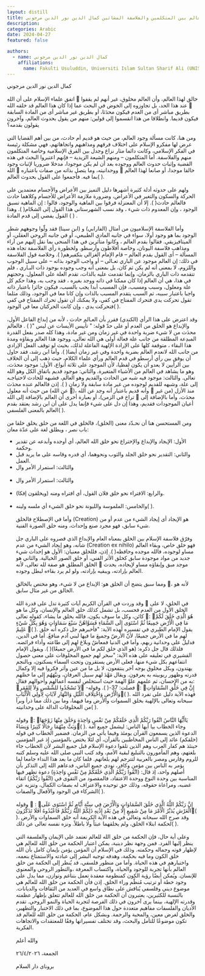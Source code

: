 ```yaml
---
layout: distill
title: خلق العالم بين المتكلمين والفلاسفة المشائين كمال الدين نور الدين مرجوني
description:
categories: Arabic
date: 2024-04-27
featured: false

authors:
  - name: كمال الدين نور الدين مرجوني
    affiliations:
      name: Fakulti Usuluddin, Universiti Islam Sultan Sharif Ali (UNISSA)
---
```


<div class="rtl">
كمال الدين نور الدين مرجوني
<br>
<br>
اتفق علماء الإسلام على أن الله  خالق لهذا العالم، وأن العالم مخلوق، غير أنهم لم يقفوا عند هذا الحد، بل تجاوزوه إلى الخوض في البحث عما إذا كان هذا العالم قد خلقه الله  بطريق مباشر أى من العدم فيكون محدَثا، أو بطريق غير مباشر أى من المادة السابقة فيكون قديما. وانطلاقا من هذا انقسموا إلى قولين: منهم من يقول بحدوث العالم، وآخرون يقولون بقدمه؟
<br>
<br>
ومن هنا، كانت مسألة وجود العالم، من حيث هو قديم أم حادث، من بين أهم القضايا التي عرض لها مفكرو الإسلام على اختلاف فرقهم ومذاهبهم واتجاهاتهم، فهي مشكلة رئيسة في الفكر الإسلامي، وكانت دائما مثار نزاع وجدل بين الفرق الإسلامية وخاصة المتكلمون منهم والفلاسفة. أما المتكلمون – ومنهم الشيعة الزيدية – فإنهم اعتبروا البحث في هذه القضية وإثبات حدوث العالم ووجوده بعد أن لم يكن موجودا، مدخلا ضروريا لإثبات وجود الله  ووحدانيته، وما يتصل بذاته من صفات باعتباره  خالقا موجدا، أو صانعا لهذا العالم بما فيه. فأجمعوا على القول بحدوث العالم( ).
<br>
<br>
ولهم على حدوثه أدلة كثيرة أشهرها دليل التميز بين الأعراض والأجسام معتمدين على الحركة والسكون والتغير في الأعراض، وضرورة ملازمة الأعراض للأجسام وكلاهما حادث فالعالم حادث( ). إلا أن المعتزلة فرقوا بين الماهية والوجود، قالوا : إن الماهية تسبق الوجود ، وإن المعدوم ذات شيء ، وقد نسب الشهرستاني هذا القول إلى الشحّام( ). وهذا القول يفضي إلى قدم المادة ( ) .
<br>
<br>
وأما الفلاسفة الإسلاميون من أمثال (الفارابي) و (ابن سينا) فقد ولّوا وجوههم شطر الوجود بما هو وجود أولا، سواء في جانبه المادي الطبيعي، أو في جانبه الروحي العقلي، أو الميتافيزيقي. فقالوا بقدم العالم ، وكانوا متأثرين في هذا المنحى بما نقل إليهم من آراء ومذاهب فلاسفة اليونان، وخاصة أفلاطون وأرسطو. ولخطورة رأي الفلاسفة تجاه هذه المسألة – أى القول بقدم العالم – قام الإمام الغزالي بتكفيرهم( ). وخلاصة قول الفلاسفة في ذلك: إن العالم موجود عن الباري تعـالى – أو واجب الوجود بذاته – على سبيل الوجوب واللزوم، لا بمعنى أنه لم يكن ثم كان، بل بمعنى أنه وجب وجوده بوجود ذات البـاري ، فلم تتقدمه ذات الباري بالزمان، وإنما تقدمت عليه بالذات، تقدم العلة على المعلول. وحجتهم في هذا، هي أن العالم إذا كان ممكنا في ذاته ووجد بغيره ، فقد وجب به، وهذا حكم كل علة ومعلول، وسبب ومسبب، فإن المسبب أبدا يجب بالسبب، فيكون جائزا باعتبار ذاته واجبا باعتبار سببه، ثم السبب يتقدم المسبب بالذات وإن كانا معا في الوجود، وذلك مثلما تقول تحركت يدي فتحرك المفتاح في كفي، ولا يمكنك أن تقول تحرك المفتاح في كفي فتحركت يدي ، وإن كانت الحركتان معا في الوجود( ).
<br>
<br>
وقد اعترض على هذا الرأي (الكندي) فقرر بأن العـالم حادث ، لأنه من إبداع الفاعل الأول، والإبداع هو الخلق من العدم أو على حدّ قوله: " تأييس الأيسات عن ليس "( ) . فالعالم محدَث من لا شيء ضربة واحدة في غير زمان ومن غير مادة، وهذا كله صدر بفعل القدرة المبدِعة المطلقة من جانب علة فعالة أولى هي الله تعالى، ووجود هذا العالم وبقاؤه ومدة هذا البقاء ، متوقفة كلها على الإرادة الإلهية الفاعلة لذلك، بحيث لو توقف الفعل الإرادي من جانب الله لانعدم العالم بضربة واحدة وفي غير زمان أيضا( ). وأما ابن رشد، فقد حاول أن يوفق بين رأي أرسطو في قدم العالم ورأي علماء الكلام، حيث ذهب إلى أن الخلاف بين الرأيين لا يعدو أن يكون لفظيا، لأن الموجود على ثلاثة أنواع، الأول: موجود محدَث، وهو ما يشاهد في العالم من الأشياء المتغيرة. والثاني: موجود قديم باتفاق الكل وهو الله تعالى. والثالث: موجود فيه شبه من الحادث والقديم وهو العالم، فشبهه للحادث لاحتياجـه إلى علة، وشبهه للقديم لوجوده من غير مادة سابقة ولا زمان ( ). إذن فالعالم عنده محدَث من حيث أنه معلول (عن الله )، وأنه قديم باعتبار أنه وجد عن الله  منذ الأزل (من غير تراخ في الزمن)، أو بعبارة أخرى أن العالم بالإضافة إلى الله  محدَث، وأما بالإضافة إلى أعيان الموجودات فقديم، وهذا إن دل على شيء فإنما يدل على أن ابن رشد يعتقد بقدم العالم بالمعنى الفلسفي( ).
<br>
<br>
ومن المستحسن هنا أن نحـدّد معنى (الخلق)، فالخلق في اللغة من خلق يخلق خلقا من باب نصر ، ويطلق لغة على عدّة معان:
<br>

- الأول: الإيجاد والإبداع والإختراع نحو خلق الله العالم، أي أوجده وأبدعه عن تقدير وحكمة.
  <br>
- والثاني: التقدير نحو خلق الجلد والثوب ونحوهما، أي قدره وقاسه على ما يريد قبل العمل.
  <br>
- والثالث: استمرار الأمر وال
  <br>
  <br>
- والثالث: استمرار الأمر وال
  <br>
  <br>
- والرابع: الافتراء نحو خلق فلان القول، أي افتراه ومنه (ويخلقون إفكا).
  <br>
  <br>
- والخامس: الملموسة والليونة نحو خلق الشيء أي ملسه ولينه( ).
  <br>
  <br>
  وأما في الإصطلاح فالخلق (Creation) هو الإيجاد أى إيجاد الشيء من عدم أو من شيء سابق، فهو مجرد صنع وإحداث، ومنه خلق الصورة الفنية.
  <br>
  <br>
  وفرّق فلاسفة الإسلام بين الخلق بمعناه العام والإبداع الذي قصروه على الباري جل شأنه، وهو إيجاد الشيء من عدم (Creation ex nihilo) فهو خلق خاص، وبقاء العالم مساو لوجوده، فالله موجده وحافظه( ). إذن، فللخلق معنيان: الأول هو إحداث شيء جديد من مواد موجودة سابق كخلق الأثر الفني، أو خلق الصور الخيالية. والثاني هو الخلق المطلق هو صفة لله تعالى، لأنه  موجد مبق وإبقاؤه مساو لإيجاده، يحدث العالم بإرادته، ويبقيه بإرادته، ولو لم يرد بقاءه لبطل وجوده.
  <br>
  <br>
  ومما سبق يتضح أن الخلق هو: الإبداع من لا شيء، وهو مختص بالخالق ، لأنه هو الخالق من غير مثال سابق.
  <br>
  <br>
  وقد وردت في القرآن الكريم آيات كثيرة تدل على قدرة الله  في الخلق، لا على الخلق الأول من العدم فحسب، بل تشمل كذلك خلق العالم والإنسان، وكل ما هو كائن، وكل ما سوف يكون، فالله يخلق ما يشاء، كقوله تعالى : هُوَ الَّذِي خَلَقَ لَكُمْ مَا فِي الْأَرْضِ جَمِيعًا ثُمَّ اسْتَوَى إِلَى السَّمَاءِ فَسَوَّاهُنَّ سَبْعَ سَمَاوَاتٍ وَهُوَ بِكُلِّ شَيْءٍ عَلِيمٌ ( ). يقول الإمام الطبري في تفسيره لهذه الآية: "فأخبرهم جل ذكره أنه خلق لهم ما في الأرض جميعًا، لأنّ الأرضّ وجميعَ ما فيها لبني آدم منافعُ. أما في الدين، فدليلٌ على وحدانية ربهم، وأما في الدنيا فمعاشٌ وبلاغ لهم إلى طاعته وأداء فرائضه. فلذلك قال جل ذكره: (هو الذي خلق لكم ما في الأرض جميعًا)( ). ويقول الإمام القشيري في تعليقه على هذه الآية: "سخر لهم جميع المخلوقات على معنى حصول انتفاعهم بكل شيء منها، فعلى الأرض يستقرون وتحت السماء يسكنون، وبالنجم يهتدون، وبكل مخلوق بوجه آخر ينتفعون، لا بل ما من عين وأثر فكروا فيه إلا وكمال قدرته وظهور ربوبيته به يعرفون. ويقال مَهَّدَ لهم سبيل العرفان، ونبَّهَهُم إلى ما خصَّهم به من الإحسان، ثم علمهم علوَّ الهمة حيث استخلص لنفسه أعمالهم وأحوالهم فقال: لاَ تَسْجُدُوا للشَّمْسِ وَلاَ لِلقَمَرِ -فصلت: 37-( ).
  وقوله : إِنَّ فِي خَلْقِ السَّمَاوَاتِ وَالْأَرْضِ وَاخْتِلَافِ اللَّيْلِ وَالنَّهَارِ لَآيَاتٍ لِأُولِي الْأَلْبَابِ( ). فهذه الآية دليل على تفرد الله سبحانه وتعالى بالإلهية بخلق السموات والأرض وما فيهما، وما بين ذلك مما ذرأ وبرأ من المخلوقات الدالة على وحدانيته( ).
  <br>
  <br>
  وقوله : يَاأَيُّهَا النَّاسُ اتَّقُوا رَبَّكُمْ الَّذِي خَلَقَكُمْ مِنْ نَفْسٍ وَاحِدَةٍ وَخَلَقَ مِنْهَا زَوْجَهَا وَبَثَّ مِنْهُمَا رِجَالًا كَثِيرًا وَنِسَاءً( ). وجاء الخطاب بيا أيها الناس: ليشمل جميع أمة الدعوة الذين يسمعون القرآن يومئذ وفيما يأتي من الزمان. فضمير الخطاب في قوله (خلقكم) عائد إلى الناس المخاطبين بالقرآن، أي لئلا يختص بالمؤمنين إذ غير المؤمنين حينئذ هم كفار العرب وهم الذين تلقوا دعوة الإسلام قبل جميع البشر لأن الخطاب جاء بلغتهم، وهم المأمورون بالتبليغ لبقية الأمم، وقد كتب النبي صلى الله عليه وسلم كتبه للروم وفارس ومصر بالعربية لتترجم لهم بلغاتهم. فلما كان ما بعد هذا النداء جامعا لما يؤمر به الناس بين مؤمن وكافر، نودي جميع الناس، فدعاهم الله إلى التذكر بأن أصلهم واحد، إذ قال: (اتَّقُوا رَبَّكُمُ الَّذِي خَلَقَكُمْ مِنْ نَفْسٍ وَاحِدَةٍ) دعوة تظهر فيها المناسبة بين وحدة النوع ووحدة الاعتقاد، فالمقصود من التقوى في (اتَّقُوا رَبَّكُمُ) اتقاء غضبه، ومراعاة حقوقه، وذلك حق توحيده والاعتراف له بصفات الكمال، وتنزيه عن الشركاء في الوجود والأفعال والصفات( ).
  <br>
  <br>
  وقوله  : إِنَّ رَبَّكُمْ اللَّهُ الَّذِي خَلَقَ السَّمَاوَاتِ وَالْأَرْضَ فِي سِتَّةِ أَيَّامٍ ثُمَّ اسْتَوَى عَلَى الْعَرْشِ يُدَبِّرُ الْأَمْرَ مَا مِنْ شَفِيعٍ إِلَّا مِنْ بَعْدِ إِذْنِهِ ذَلِكُمْ اللَّهُ رَبُّكُمْ فَاعْبُدُوهُ أَفَلَا تَذَكَّرُونَ( ). وقد صرح الله سبحانه وتعالى في هذه الآية الكريمة أنه خلق السماوات والأرض لحكمة ابتلاء الخلق، ولم يخلقهما عبثاً ولا باطلاً. ونزه نفسه تعالى عن ذلك( ).
  <br>
  <br>
  وعلى أية حال، فإن الحكمة من خلق الله للعالم تعتمد على الإيمان والفلسفة التي ينظر إليها الفرد. فمن وجهة نظر دينية، يمكن اعتبار الحكمة من خلق الله للعالم هي لإظهار قوته وجماله وحكمته. وذلك في الإسلام أن المؤمن يؤمن بإيمان كامل بأن الله خلق الكون وما فيه بحكمة، وهدفه توجيه البشر إلى عبادته والاستمتاع بنعمه، واختبارهم في هذه الحياة. وأما من منظور فلسفي، قد يُنظر إلى الحكمة من خلق العالم بأنها تجربة للوجود والحياة، واكتساب المعرفة ،والتطور الروحي والمعنوي للإنسان. ويُمكن أيضًا رؤية الكون كمنظومة معقدة تعمل بتناغم وتوازن، مما يدل على وجود خطة أو ترتيب مُنظّم وراء الخلق. إذن فأن الحكمة من خلق الله للعالم هي موضوع ديني وفلسفي يُناقش على نطاق واسع في العديد من الثقافات والديانات. بالنسبة للكثيرين، يعتبرون أن الحكمة من خلق الله للعالم تتعلق بإظهار عظمته وقدرته الإلهية، بينما يرى آخرون في ذلك الفرصة لتجربة الحياة والنمو الروحي. تقدم الأديان والفلسفات مفاهيم متعددة حول هذا الموضوع، بما في ذلك الاختبار والتطهير، والخلق لغرض معين، والمحبة والرحمة. وبشكل عام، الحكمة من خلق الله للعالم قد تكون موضوعًا للتأمل والبحث، وقد تختلف تفسيراتها وفقًا للمعتقدات والاتجاهات الفكرية.
  <br>
  <br>
  والله أعلم
  <br>
  <br>
  الجمعة، ٢٦/٤/٢٠٢٦
  <br>
  <br>
  بروناى دار السلام
  <br>
  <br>
